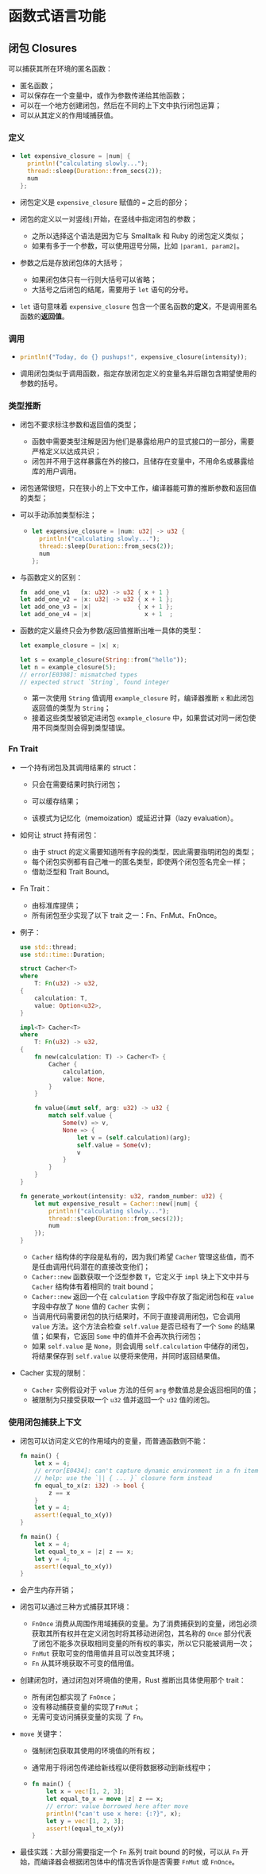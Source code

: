 # 函数式语言功能

## 闭包 Closures

可以捕获其所在环境的匿名函数：

+ 匿名函数；
+ 可以保存在一个变量中，或作为参数传递给其他函数；
+ 可以在一个地方创建闭包，然后在不同的上下文中执行闭包运算；
+ 可以从其定义的作用域捕获值。



### 定义

+ ```rust
  let expensive_closure = |num| {
    println!("calculating slowly...");
    thread::sleep(Duration::from_secs(2));
    num
  };
  ```

+ 闭包定义是 `expensive_closure` 赋值的 `=` 之后的部分；

+ 闭包的定义以一对竖线`|`开始，在竖线中指定闭包的参数；

  + 之所以选择这个语法是因为它与 Smalltalk 和 Ruby 的闭包定义类似；
  + 如果有多于一个参数，可以使用逗号分隔，比如 `|param1, param2|`。

+ 参数之后是存放闭包体的大括号；

  + 如果闭包体只有一行则大括号可以省略；
  + 大括号之后闭包的结尾，需要用于 `let` 语句的分号。

+  `let` 语句意味着 `expensive_closure` 包含一个匿名函数的**定义**，不是调用匿名函数的**返回值**。



### 调用

+ ```rust
  println!("Today, do {} pushups!", expensive_closure(intensity));
  ```

+ 调用闭包类似于调用函数，指定存放闭包定义的变量名并后跟包含期望使用的参数的括号。



### 类型推断

+ 闭包不要求标注参数和返回值的类型；

  + 函数中需要类型注解是因为他们是暴露给用户的显式接口的一部分，需要严格定义以达成共识；
  + 闭包并不用于这样暴露在外的接口，且储存在变量中，不用命名或暴露给库的用户调用。

+ 闭包通常很短，只在狭小的上下文中工作，编译器能可靠的推断参数和返回值的类型；

+ 可以手动添加类型标注；

  + ```rust
    let expensive_closure = |num: u32| -> u32 {
      println!("calculating slowly...");
      thread::sleep(Duration::from_secs(2));
      num
    };
    ```

+ 与函数定义的区别：

  ```rust
  fn  add_one_v1   (x: u32) -> u32 { x + 1 }
  let add_one_v2 = |x: u32| -> u32 { x + 1 };
  let add_one_v3 = |x|             { x + 1 };
  let add_one_v4 = |x|               x + 1  ;
  ```

+ 函数的定义最终只会为参数/返回值推断出唯一具体的类型：

  ```rust
  let example_closure = |x| x;
  
  let s = example_closure(String::from("hello")); 
  let n = example_closure(5);
  // error[E0308]: mismatched types
  // expected struct `String`, found integer
  ```
  
  + 第一次使用 `String` 值调用 `example_closure` 时，编译器推断 `x` 和此闭包返回值的类型为 `String`；
  + 接着这些类型被锁定进闭包 `example_closure` 中，如果尝试对同一闭包使用不同类型则会得到类型错误。



### Fn Trait

+ 一个持有闭包及其调用结果的 struct：

  + 只会在需要结果时执行闭包；

  + 可以缓存结果；

  + 该模式为记忆化（memoization）或延迟计算（lazy evaluation）。

+ 如何让 struct 持有闭包：

  + 由于 struct 的定义需要知道所有字段的类型，因此需要指明闭包的类型；
  + 每个闭包实例都有自己唯一的匿名类型，即使两个闭包签名完全一样；
  + 借助泛型和 Trait Bound。

+ Fn Trait：

  + 由标准库提供；
  + 所有闭包至少实现了以下 trait 之一：Fn、FnMut、FnOnce。

+ 例子：

  ```rust
  use std::thread;
  use std::time::Duration;
  
  struct Cacher<T>
  where
      T: Fn(u32) -> u32,
  {
      calculation: T,
      value: Option<u32>,
  }
  
  impl<T> Cacher<T>
  where
      T: Fn(u32) -> u32,
  {
      fn new(calculation: T) -> Cacher<T> {
          Cacher {
              calculation,
              value: None,
          }
      }
  
      fn value(&mut self, arg: u32) -> u32 {
          match self.value {
              Some(v) => v,
              None => {
                  let v = (self.calculation)(arg);
                  self.value = Some(v);
                  v
              }
          }
      }
  }
  
  fn generate_workout(intensity: u32, random_number: u32) {
      let mut expensive_result = Cacher::new(|num| {
          println!("calculating slowly...");
          thread::sleep(Duration::from_secs(2));
          num
      });
  }
  ```

  + `Cacher` 结构体的字段是私有的，因为我们希望 `Cacher` 管理这些值，而不是任由调用代码潜在的直接改变他们；
  + `Cacher::new` 函数获取一个泛型参数 `T`，它定义于 `impl` 块上下文中并与 `Cacher` 结构体有着相同的 trait bound；
  + `Cacher::new` 返回一个在 `calculation` 字段中存放了指定闭包和在 `value` 字段中存放了 `None` 值的 `Cacher` 实例；
  + 当调用代码需要闭包的执行结果时，不同于直接调用闭包，它会调用 `value` 方法。这个方法会检查 `self.value` 是否已经有了一个 `Some` 的结果值；如果有，它返回 `Some` 中的值并不会再次执行闭包；
  + 如果 `self.value` 是 `None`，则会调用 `self.calculation` 中储存的闭包，将结果保存到 `self.value` 以便将来使用，并同时返回结果值。

+ Cacher 实现的限制：

  +  `Cacher` 实例假设对于 `value` 方法的任何 `arg` 参数值总是会返回相同的值；
  + 被限制为只接受获取一个 `u32` 值并返回一个 `u32` 值的闭包。



### 使用闭包捕获上下文

+ 闭包可以访问定义它的作用域内的变量，而普通函数则不能：

  ```rust
  fn main() {
      let x = 4;
      // error[E0434]: can't capture dynamic environment in a fn item
      // help: use the `|| { ... }` closure form instead
      fn equal_to_x(z: i32) -> bool {
          z == x
      }
      let y = 4;
      assert!(equal_to_x(y))
  }
  
  fn main() {
      let x = 4;
      let equal_to_x = |z| z == x;
      let y = 4;
      assert!(equal_to_x(y))
  }
  ```

+ 会产生内存开销；

+ 闭包可以通过三种方式捕获其环境：

  + `FnOnce` 消费从周围作用域捕获的变量。为了消费捕获到的变量，闭包必须获取其所有权并在定义闭包时将其移动进闭包，其名称的 `Once` 部分代表了闭包不能多次获取相同变量的所有权的事实，所以它只能被调用一次； 
  + `FnMut` 获取可变的借用值并且可以改变其环境；
  + `Fn` 从其环境获取不可变的借用值。

+ 创建闭包时，通过闭包对环境值的使用，Rust 推断出具体使用那个 trait：

  + 所有闭包都实现了 `FnOnce`；
  + 没有移动捕获变量的实现了`FnMut`；
  + 无需可变访问捕获变量的实现 了 `Fn`。

+ `move` 关键字：

  + 强制闭包获取其使用的环境值的所有权；

  + 通常用于将闭包传递给新线程以便将数据移动到新线程中；

  + ```rust
    fn main() {
        let x = vec![1, 2, 3];
        let equal_to_x = move |z| z == x;
        // error: value borrowed here after move
        println!("can't use x here: {:?}", x);
        let y = vec![1, 2, 3];
        assert!(equal_to_x(y))
    }
    ```

+ 最佳实践：大部分需要指定一个 `Fn` 系列 trait bound 的时候，可以从 `Fn` 开始，而编译器会根据闭包体中的情况告诉你是否需要 `FnMut` 或 `FnOnce`。





